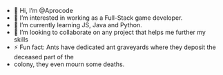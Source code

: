 - 👋 Hi, I’m @Aprocode
- 👀 I’m interested in working as a Full-Stack game developer.
- 🌱 I’m currently learning JS, Java and Python.
- 💞️ I’m looking to collaborate on any project that helps me further my skills
- ⚡ Fun fact: Ants have dedicated ant graveyards where they deposit the deceased part of the
- colony, they even mourn some deaths. 

<!---
Aprocode/Aprocode is a ✨ special ✨ repository because its `README.md` (this file) appears on your GitHub profile.
You can click the Preview link to take a look at your changes.
--->
